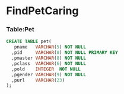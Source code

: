 # FindPetCaring

### Table:Pet
```SQL
CREATE TABLE pet(
   pname   VARCHAR(5) NOT NULL 
  ,pid     VARCHAR(8) NOT NULL PRIMARY KEY
  ,pmaster VARCHAR(8) NOT NULL
  ,pclass  VARCHAR(6) NOT NULL
  ,pold    INTEGER  NOT NULL
  ,pgender VARCHAR(9) NOT NULL
  ,purl    VARCHAR(23) 
);
```

